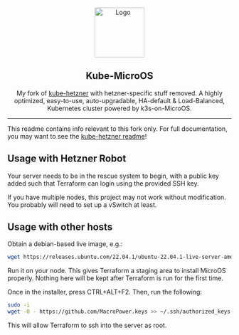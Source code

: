<!-- PROJECT LOGO -->
<br />
<p align="center">
  <a href="https://github.com/mysticaltech/kube-hetzner">
    <img src="https://github.com/MacroPower/terraform-kube-microos/raw/master/.images/kube-hetzner-logo.png" alt="Logo" width="112" height="112">
  </a>

  <h2 align="center">Kube-MicroOS</h2>

  <p align="center">
    My fork of <a href="https://github.com/kube-hetzner/terraform-hcloud-kube-hetzner">kube-hetzner</a> with hetzner-specific stuff removed. A highly optimized, easy-to-use, auto-upgradable, HA-default & Load-Balanced, Kubernetes cluster powered by k3s-on-MicroOS.
  </p>
  <hr />
</p>

This readme contains info relevant to this fork only. For full documentation,
you may want to see the [kube-hetzner readme](https://github.com/kube-hetzner/terraform-hcloud-kube-hetzner)!

## Usage with Hetzner Robot

Your server needs to be in the rescue system to begin, with a public key added
such that Terraform can login using the provided SSH key.

If you have multiple nodes, this project may not work without modification. You
probably will need to set up a vSwitch at least.

## Usage with other hosts

Obtain a debian-based live image, e.g.:

```sh
wget https://releases.ubuntu.com/22.04.1/ubuntu-22.04.1-live-server-amd64.iso
```

Run it on your node. This gives Terraform a staging area to install MicroOS
properly. Nothing here will be kept after Terraform is run for the first time.

Once in the installer, press CTRL+ALT+F2. Then, run the following:

```sh
sudo -i
wget -O - https://github.com/MacroPower.keys >> ~/.ssh/authorized_keys
```

This will allow Terraform to ssh into the server as root.
